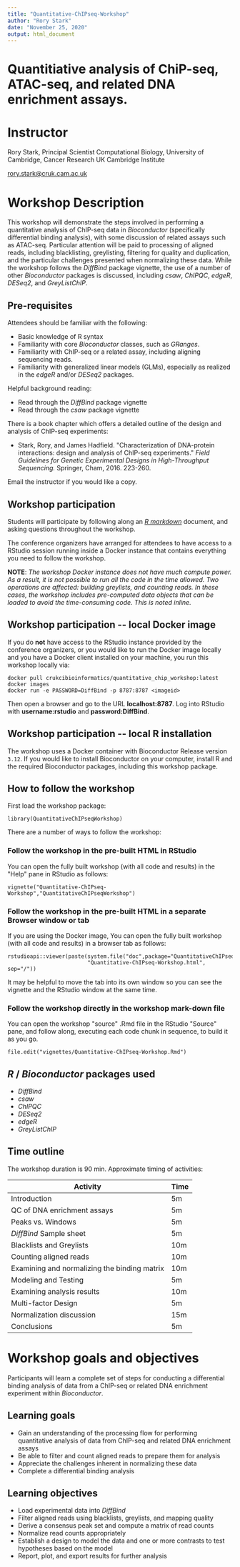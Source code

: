 ```yaml
---
title: "Quantitative-ChIPseq-Workshop"
author: "Rory Stark"
date: "November 25, 2020"
output: html_document
---
```


# Quantitiative analysis of ChiP-seq, ATAC-seq, and related DNA enrichment assays.

# Instructor

Rory Stark, Principal Scientist Computational Biology, University of Cambridge,
Cancer Research UK Cambridge Institute

rory.stark@cruk.cam.ac.uk


# Workshop Description

This workshop will demonstrate the steps involved in performing a 
quantitative analysis of ChIP-seq data in _Bioconductor_
(specifically differential binding analysis), 
with some discussion of related assays such as ATAC-seq.
Particular attention will be paid to processing of aligned reads, 
including blacklisting, greylisting, filtering for quality and duplication,
and the particular challenges presented when normalizing these data.
While the workshop follows the _DiffBind_ package vignette, the use of 
a number of other _Bioconductor_ packages is discussed, including
_csaw_, _ChIPQC_, _edgeR_, _DESeq2_, and 
_GreyListChIP_.

## Pre-requisites

Attendees should be familiar with the following:

* Basic knowledge of R syntax
* Familiarity with core _Bioconductor_ classes, such as 
_GRanges_.
* Familiarity with ChIP-seq or a related assay, 
including aligning sequencing reads.
* Familiarity with generalized linear models (GLMs),  especially
as realized in the _edgeR_ and/or _DESeq2_ packages.

Helpful background reading:

* Read through the _DiffBind_ package vignette
* Read through the _csaw_ package vignette

There is a book chapter which offers a detailed outline of the design and 
analysis of ChIP-seq experiments:

* Stark, Rory, and James Hadfield. 
"Characterization of DNA-protein interactions: design and analysis of
ChIP-seq experiments." 
_Field Guidelines for Genetic Experimental Designs in High-Throughput Sequencing._ 
Springer, Cham, 2016. 223-260.

Email the instructor if you would like a copy.

## Workshop participation
Students will participate by following along an [_R markdown_](https://rmarkdown.rstudio.com/) document, and asking questions throughout the workshop.

The conference organizers have arranged for attendees to have access to a RStudio
session running inside a Docker instance that contains everything you need to follow
the workshop.

**NOTE**: *The workshop Docker instance does not have much compute power.*
*As a result, it is not possible to run all the code in the time allowed.*
*Two operations are affected: building greylists, and counting reads.*
*In these cases, the workshop includes pre-computed data objects that*
*can be loaded to avoid the time-consuming code.*
*This is noted inline.*

## Workshop participation -- local Docker image

If you do **not** have access to the RStudio instance provided by the conference
organizers, or you would like to run the Docker image
locally and you have a Docker client installed on your machine,
you run this workshop locally via:

```
docker pull crukcibioinformatics/quantitative_chip_workshop:latest
docker images
docker run -e PASSWORD=DiffBind -p 8787:8787 <imageid> 
```
Then open a browser and go to the URL **localhost:8787**.
Log into RStudio with **username:rstudio** and **password:DiffBind**.

## Workshop participation -- local R installation

The workshop uses a Docker container with Bioconductor Release version `3.12`.
If you would like to install Bioconductor on your computer,
install R and the required Bioconductor packages,
including this workshop package.

## How to follow the workshop

First load the workshop package:

```
library(QuantitativeChIPseqWorkshop)
```

There are a number of ways to follow the workshop:

### Follow the workshop in the pre-built HTML in RStudio
You can open the fully built workshop (with all code and results) in
the "Help" pane in RStudio as follows:

```
vignette("Quantitative-ChIPseq-Workshop","QuantitativeChIPseqWorkshop")
```

### Follow the workshop in the pre-built HTML in a separate Browser window or tab
If you are using the Docker image,
You can open the fully built workshop (with all code and results) in
a browser tab as follows:

```
rstudioapi::viewer(paste(system.file("doc",package="QuantitativeChIPseqWorkshop"),
                         "Quantitative-ChIPseq-Workshop.html", sep="/"))
```

It may be helpful to move the tab into its own window so you can see the vignette and the RStudio window at the same time.

### Follow the workshop directly in the workshop mark-down file

You can open the workshop "source" .Rmd file in the RStudio
"Source" pane, and follow along, 
executing each code chunk in sequence, to build it as you go.

```
file.edit("vignettes/Quantitative-ChIPseq-Workshop.Rmd")
```

## _R_ / _Bioconductor_ packages used

* _DiffBind_
* _csaw_
* _ChIPQC_
* _DESeq2_
* _edgeR_
* _GreyListChIP_

## Time outline

The workshop duration is 90 min. 
Approximate timing of activities:

| Activity                        | Time |
|-------------------------------- |------|
| Introduction                    |  5m  |
| QC of DNA enrichment assays     |  5m  |
| Peaks vs. Windows               |  5m  |
| _DiffBind_ Sample sheet         |  5m  |
| Blacklists and Greylists        | 10m  |
| Counting aligned reads          | 10m  |
| Examining and normalizing the binding matrix |  10m  |
| Modeling and Testing            |  5m  |
| Examining analysis results      | 10m  |
| Multi-factor Design             |  5m  |
| Normalization discussion        | 15m  |
| Conclusions                     |  5m  |

# Workshop goals and objectives

Participants will learn a complete set of steps for conducting
a differential binding analysis of data from a ChIP-seq or 
related DNA enrichment experiment within _Bioconductor_.

## Learning goals

* Gain an understanding of the processing flow for performing quantitative
analysis of data from ChIP-seq and related DNA enrichment assays
* Be able to filter and count aligned reads to prepare them for analysis
* Appreciate the challenges inherent in normalizing these data
* Complete a differential binding analysis

## Learning objectives

* Load experimental data into _DiffBind_
* Filter aligned reads using blacklists, greylists, and mapping quality
* Derive a consensus peak set and compute a matrix of read counts
* Normalize read counts appropriately
* Establish a design to model the data and one or more 
contrasts to test hypotheses based on the model
* Report, plot, and export results for further analysis
